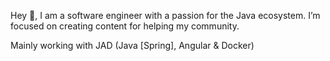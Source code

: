 Hey :wave:, I am a software engineer with a passion for the Java ecosystem. I’m focused on creating content for helping my community.  

Mainly working with JAD (Java [Spring], Angular & Docker)

